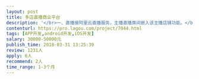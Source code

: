 ```yaml
---                
layout: post       
title: 多店直播商业平台           
description: '</br>一、直播接阿里云直播服务，主播直播房间嵌入该主播店铺功能。</br>二、多店铺商城b2b2c，带社区。</br>三、促销功能。</br>四、直播支持接入VR、无线监控设备。</br>五、app原生态开发，软件运行流畅快速。app和网站数据同步。</br>六、项目预算5万人民币。付款方式：已经设计好前端和后端功能清单，参照所范例（不含源码），开发方直接按要求做。签订合同，设计好程序结构和UI方案，预付2000元定金，安卓端、网站做好，交付源码并搭建调试好，初步测试达到合同兼容性等要求，付20000元，在规定时间内苹果源码完成，搭建调试好，通过苹果appstore审核（审核费用不包含在开发费用内、审核时间可延长两月），付15000。两端一站投入市场运行半年内，达到合同规定功能，处理好合同功能范围内的bug，付10000元。</br>七、要求开发方有相关开发经验；要求开发方对直播和商城基本功能以外由发包方提出的设计构思重新研发部分的源码签定保密协议，一年半内因开发方泄密造成发包方损失，由开发方承担损失。</br>'     
contenturl: https://pro.lagou.com/project/7044.html      
tags: [APP开发,android开发,iOS开发]            
salary: 30000-50000元          
publish_time: 2018-03-31 13:25:39         
review: 1231人                   
apply: 6人                   
recommend: 2人                   
time_range: 1-3个月              
---                 
```

